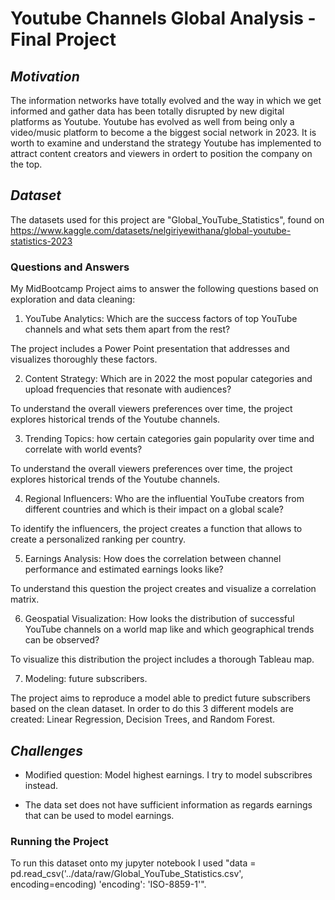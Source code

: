 # Youtube Channels Global Analysis - Final Project 

## *Motivation*

The information networks have totally evolved and the way in which we get informed and gather data has been totally disrupted by new digital platforms as Youtube. Youtube has evolved as well from being only a video/music platform to become a the biggest social network in 2023. It is worth to examine and understand the strategy Youtube has implemented to attract content creators and viewers in ordert to position the company on the top.


## *Dataset*

The datasets used for this project are "Global_YouTube_Statistics", found on https://www.kaggle.com/datasets/nelgiriyewithana/global-youtube-statistics-2023

### **Questions and Answers**

My MidBootcamp Project aims to answer the following questions based on exploration and data cleaning:

1. YouTube Analytics: Which are the success factors of top YouTube channels and what sets them apart from the rest?

The project includes a Power Point presentation that addresses and visualizes thoroughly these factors. 

2. Content Strategy: Which are in 2022 the most popular categories and upload frequencies that resonate with audiences?

To understand the overall viewers preferences over time, the project explores historical trends of the Youtube channels. 

3. Trending Topics: how certain categories gain popularity over time and correlate with world events?

To understand the overall viewers preferences over time, the project explores historical trends of the Youtube channels.

4. Regional Influencers: Who are the influential YouTube creators from different countries and which is their impact on a global scale?

To identify the influencers, the project creates a function that allows to create a personalized ranking per country.

5. Earnings Analysis: How does the correlation between channel performance and estimated earnings looks like?

To understand this question the project creates and visualize a correlation matrix.

6. Geospatial Visualization: How looks the distribution of successful YouTube channels on a world map like and which geographical trends can be observed?

To visualize this distribution the project includes a thorough Tableau map. 

7. Modeling: future subscribers. 

The project aims to reproduce a model able to predict future subscribers based on the clean dataset. In order to do this 3 different models are created: Linear Regression, Decision Trees, and Random Forest.


## *Challenges*

- Modified question: Model highest earnings. I try to model subscribres instead.

- The data set does not have sufficient information as regards earnings that can be used to model earnings. 


### Running the Project
To run this dataset onto my jupyter notebook I used "data = pd.read_csv('../data/raw/Global_YouTube_Statistics.csv', encoding=encoding) 
'encoding': 'ISO-8859-1'".
